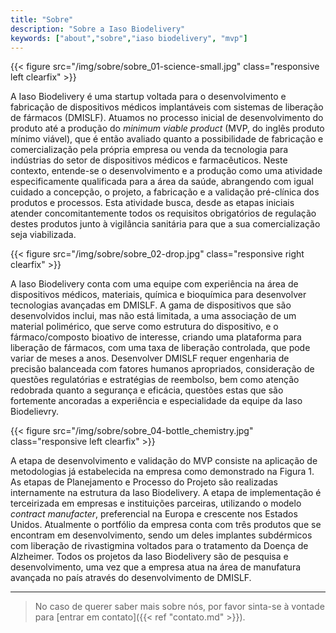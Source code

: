 ```yaml
---
title: "Sobre"
description: "Sobre a Iaso Biodelivery"
keywords: ["about","sobre","iaso biodelivery", "mvp"]
---
```


{{< figure src="/img/sobre/sobre_01-science-small.jpg" class="responsive left clearfix" >}}

A Iaso Biodelivery é uma startup voltada para o desenvolvimento e fabricação de dispositivos médicos implantáveis com sistemas de liberação de fármacos (DMISLF). Atuamos no processo inicial de desenvolvimento do produto até a produção do _minimum viable product_ (MVP, do inglês produto mínimo viável), que é então avaliado quanto a possibilidade de fabricação e comercialização pela própria empresa ou venda da tecnologia para indústrias do setor de dispositivos médicos e farmacêuticos. Neste contexto, entende-se o desenvolvimento e a produção como uma atividade especificamente qualificada para a área da saúde, abrangendo com igual cuidado a concepção, o projeto, a fabricação e a validação pré-clínica dos produtos e processos. Esta atividade busca, desde as etapas iniciais atender concomitantemente todos os requisitos obrigatórios de regulação destes produtos junto à vigilância sanitária para que a sua comercialização seja viabilizada.

{{< figure src="/img/sobre/sobre_02-drop.jpg" class="responsive right clearfix" >}}

A Iaso Biodelivery conta com uma equipe com experiência na área de dispositivos médicos, materiais, química e bioquímica para desenvolver tecnologias avançadas em DMISLF. A gama de dispositivos que são desenvolvidos inclui, mas não está limitada, a uma associação de um material polimérico, que serve como estrutura do dispositivo, e o fármaco/composto bioativo de interesse, criando uma plataforma para liberação de fármacos, com uma taxa de liberação controlada, que pode variar de meses a anos. Desenvolver DMISLF requer engenharia de precisão balanceada com fatores humanos apropriados, consideração de questões regulatórias e estratégias de reembolso, bem como atenção redobrada quanto a segurança e eficácia, questões estas que são fortemente ancoradas a experiência e especialidade da equipe da Iaso Biodelievry.

{{< figure src="/img/sobre/sobre_04-bottle_chemistry.jpg" class="responsive left clearfix" >}}

A etapa de desenvolvimento e validação do MVP consiste na aplicação de metodologias já estabelecida na empresa como demonstrado na Figura 1. As etapas de Planejamento e Processo do Projeto são realizadas internamente na estrutura da Iaso Biodelivery. A etapa de implementação é terceirizada em empresas e instituições parceiras, utilizando o modelo _contract manufacter_, preferencial na Europa e crescente nos Estados Unidos. Atualmente o portfólio da empresa conta com três produtos que se encontram em desenvolvimento, sendo um deles implantes subdérmicos com liberação de rivastigmina voltados para o tratamento da Doença de Alzheimer. Todos os projetos da Iaso Biodelivery são de pesquisa e desenvolvimento, uma vez que a empresa atua na área de manufatura avançada no país através do desenvolvimento de DMISLF.

---

> No caso de querer saber mais sobre nós, por favor sinta-se à vontade para [entrar em contato]({{< ref "contato.md" >}}).
